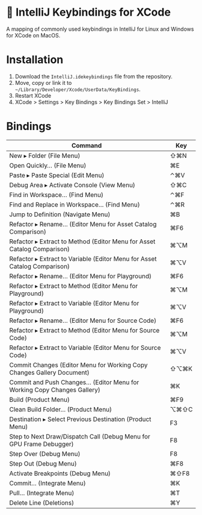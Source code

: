 # :hammer: IntelliJ Keybindings for XCode
A mapping of commonly used keybindings in IntelliJ for Linux and Windows for XCode on MacOS.

# Installation
1. Download the `IntelliJ.idekeybindings` file from the repository.
2. Move, copy or link it to `~/Library/Developer/Xcode/UserData/KeyBindings`.
3. Restart XCode
4. XCode > Settings > Key Bindings > Key Bindings Set > IntelliJ

# Bindings

| Command                                                                   | Key  |
|---------------------------------------------------------------------------|------|
| New ▸ Folder (File Menu)                                                  | ⇧⌘N  |
| Open Quickly… (File Menu)                                                 | ⌘E   |
| Paste ▸ Paste Special (Edit Menu)                                         | ⌃⌘V  |
| Debug Area ▸ Activate Console (View Menu)                                 | ⇧⌘C  |
| Find in Workspace… (Find Menu)                                            | ⌃⌘F  |
| Find and Replace in Workspace… (Find Menu)                                | ⌃⌘R  |
| Jump to Definition (Navigate Menu)                                        | ⌘B   |
| Refactor ▸ Rename… (Editor Menu for Asset Catalog Comparison)             | ⌘F6  |
| Refactor ▸ Extract to Method (Editor Menu for Asset Catalog Comparison)   | ⌘⌥M  |
| Refactor ▸ Extract to Variable (Editor Menu for Asset Catalog Comparison) | ⌘⌥V  |
| Refactor ▸ Rename… (Editor Menu for Playground)                           | ⌘F6  |
| Refactor ▸ Extract to Method (Editor Menu for Playground)                 | ⌘⌥M  |
| Refactor ▸ Extract to Variable (Editor Menu for Playground)               | ⌘⌥V  |
| Refactor ▸ Rename… (Editor Menu for Source Code)                          | ⌘F6  |
| Refactor ▸ Extract to Method (Editor Menu for Source Code)                | ⌘⌥M  |
| Refactor ▸ Extract to Variable (Editor Menu for Source Code)              | ⌘⌥V  |
| Commit Changes (Editor Menu for Working Copy Changes Gallery Document)    | ⇧⌥⌘K |
| Commit and Push Changes… (Editor Menu for Working Copy Changes Gallery)   | ⌘K   |
| Build (Product Menu)                                                      | ⌘F9  |
| Clean Build Folder… (Product Menu)                                        | ⌥⌘⇧C |
| Destination ▸ Select Previous Destination (Product Menu)                  | F3   |
| Step to Next Draw/Dispatch Call (Debug Menu for GPU Frame Debugger)       | F8   |
| Step Over (Debug Menu)                                                    | F8   |
| Step Out (Debug Menu)                                                     | ⌘F8  |
| Activate Breakpoints (Debug Menu)                                         | ⌘⇧F8 |
| Commit… (Integrate Menu)                                                  | ⌘K   |
| Pull… (Integrate Menu)                                                    | ⌘T   |
| Delete Line (Deletions)                                                   | ⌘Y   |
